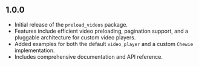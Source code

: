 ## 1.0.0

- Initial release of the `preload_videos` package.
- Features include efficient video preloading, pagination support, and a pluggable architecture for custom video players.
- Added examples for both the default `video_player` and a custom `Chewie` implementation.
- Includes comprehensive documentation and API reference.
